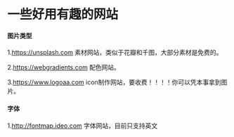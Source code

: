# 一些好用有趣的网站

#### 图片类型
1.https://unsplash.com 素材网站，类似于花瓣和千图，大部分素材是免费的。

2.https://webgradients.com 配色网站。

3.https://www.logoaa.com  icon制作网站，要收费！！！！你可以凭本事拿到图片。

#### 字体
1.http://fontmap.ideo.com 字体网站，目前只支持英文